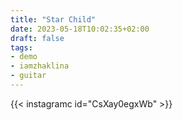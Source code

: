 ```yaml
---
title: "Star Child"
date: 2023-05-18T10:02:35+02:00
draft: false
tags:
- demo
- iamzhaklina 
- guitar
---
```


{{< instagramc id="CsXay0egxWb" >}}
